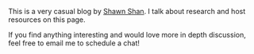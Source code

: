 This is a very casual blog by [Shawn Shan](https://www.shawnshan.com/). I talk about research and host resources on this page.

If you find anything interesting and would love more in depth discussion, feel free to email me to schedule a chat!